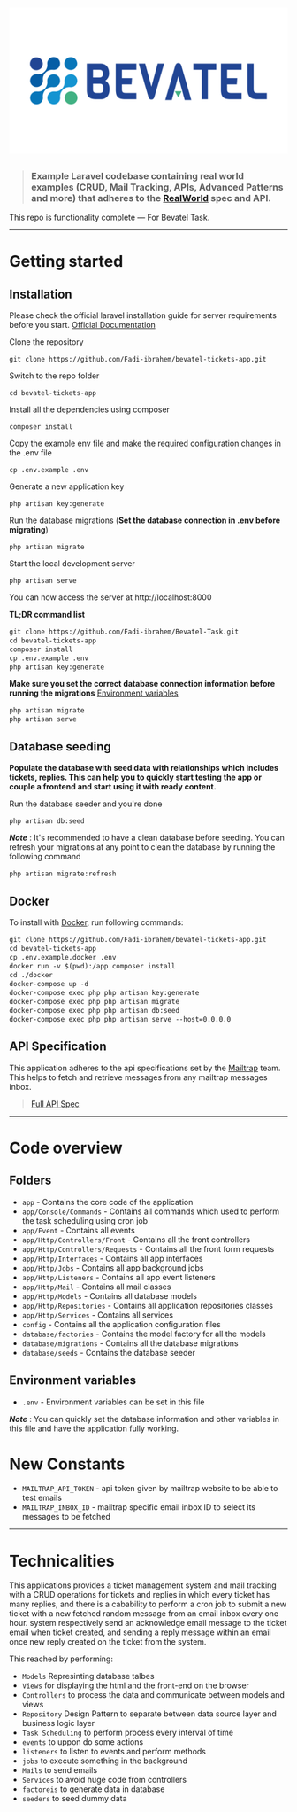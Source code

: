 # ![Bevatel Ticket System App](bevatel.png)

> ### Example Laravel codebase containing real world examples (CRUD, Mail Tracking, APIs, Advanced Patterns and more) that adheres to the [RealWorld](https://github.com/gothinkster/realworld-example-apps) spec and API.

This repo is functionality complete — For Bevatel Task.

----------

# Getting started

## Installation

Please check the official laravel installation guide for server requirements before you start. [Official Documentation](https://laravel.com/docs/5.4/installation#installation)

Clone the repository

    git clone https://github.com/Fadi-ibrahem/bevatel-tickets-app.git

Switch to the repo folder

    cd bevatel-tickets-app

Install all the dependencies using composer

    composer install

Copy the example env file and make the required configuration changes in the .env file

    cp .env.example .env

Generate a new application key

    php artisan key:generate

Run the database migrations (**Set the database connection in .env before migrating**)

    php artisan migrate

Start the local development server

    php artisan serve

You can now access the server at http://localhost:8000

**TL;DR command list**

    git clone https://github.com/Fadi-ibrahem/Bevatel-Task.git
    cd bevatel-tickets-app
    composer install
    cp .env.example .env
    php artisan key:generate
    
**Make sure you set the correct database connection information before running the migrations** [Environment variables](#environment-variables)

    php artisan migrate
    php artisan serve

## Database seeding

**Populate the database with seed data with relationships which includes tickets, replies. This can help you to quickly start testing the app or couple a frontend and start using it with ready content.**

Run the database seeder and you're done

    php artisan db:seed

***Note*** : It's recommended to have a clean database before seeding. You can refresh your migrations at any point to clean the database by running the following command

    php artisan migrate:refresh
    
## Docker

To install with [Docker](https://www.docker.com), run following commands:

```
git clone https://github.com/Fadi-ibrahem/bevatel-tickets-app.git
cd bevatel-tickets-app
cp .env.example.docker .env
docker run -v $(pwd):/app composer install
cd ./docker
docker-compose up -d
docker-compose exec php php artisan key:generate
docker-compose exec php php artisan migrate
docker-compose exec php php artisan db:seed
docker-compose exec php php artisan serve --host=0.0.0.0
```

## API Specification

This application adheres to the api specifications set by the [Mailtrap](https://mailtrap.io/) team. This helps to fetch and retrieve messages from any mailtrap messages inbox.

> [Full API Spec](https://mailtrap.docs.apiary.io/#)

----------

# Code overview

## Folders

- `app` - Contains the core code of the application
- `app/Console/Commands` - Contains all commands which used to perform the task scheduling using cron job
- `app/Event` - Contains all events
- `app/Http/Controllers/Front` - Contains all the front controllers
- `app/Http/Controllers/Requests` - Contains all the front form requests
- `app/Http/Interfaces` - Contains all app interfaces
- `app/Http/Jobs` - Contains all app background jobs
- `app/Http/Listeners` - Contains all app event listeners
- `app/Http/Mail` - Contains all mail classes
- `app/Http/Models` - Contains all database models
- `app/Http/Repositories` - Contains all application repositories classes
- `app/Http/Services` - Contains all services
- `config` - Contains all the application configuration files
- `database/factories` - Contains the model factory for all the models
- `database/migrations` - Contains all the database migrations
- `database/seeds` - Contains the database seeder

## Environment variables

- `.env` - Environment variables can be set in this file

***Note*** : You can quickly set the database information and other variables in this file and have the application fully working.

# New Constants

- `MAILTRAP_API_TOKEN` - api token given by mailtrap website to be able to test emails
- `MAILTRAP_INBOX_ID` - mailtrap specific email inbox ID to select its messages to be fetched

----------
 
# Technicalities
 
This applications provides a ticket management system and mail tracking with a CRUD operations for tickets and replies in which every ticket has many replies, and there is a cabability to perform a cron job to submit a new ticket with a new fetched random message from an email inbox every one hour. system respectively send an acknowledge email message to the ticket email when ticket created, and sending a reply message within an email once new reply created on the ticket from the system.

This reached by performing:
 
- `Models` Represinting database talbes
- `Views` for displaying the html and the front-end on the browser
- `Controllers` to process the data and communicate between models and views
- `Repository` Design Pattern to separate between data source layer and business logic layer
- `Task Scheduling` to perform process every interval of time
- `events` to uppon do some actions
- `listeners` to listen to events and perform methods
- `jobs` to execute something in the background
- `Mails` to send emails
- `Services` to avoid huge code from controllers
- `factoreis` to generate data in database
- `seeders` to seed dummy data